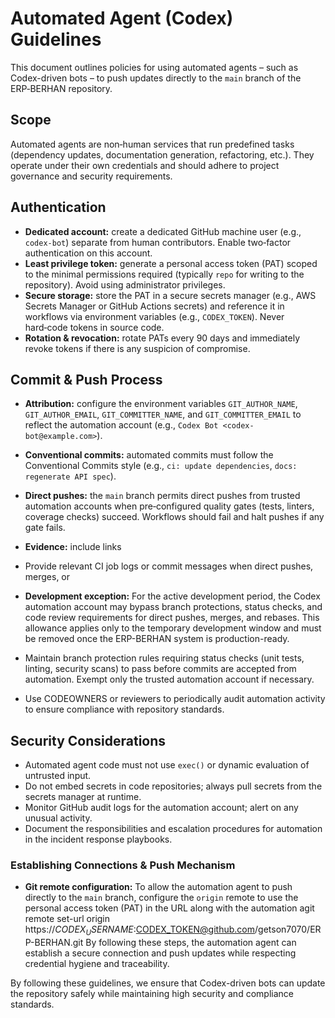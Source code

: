 # Automated Agent (Codex) Guidelines

This document outlines policies for using automated agents – such as Codex-driven bots – to push updates directly to the `main` branch of the ERP‑BERHAN repository.

## Scope

Automated agents are non‑human services that run predefined tasks (dependency updates, documentation generation, refactoring, etc.). They operate under their own credentials and should adhere to project governance and security requirements.

## Authentication

- **Dedicated account:** create a dedicated GitHub machine user (e.g., `codex-bot`) separate from human contributors. Enable two‑factor authentication on this account.
- **Least privilege token:** generate a personal access token (PAT) scoped to the minimal permissions required (typically `repo` for writing to the repository). Avoid using administrator privileges.
- **Secure storage:** store the PAT in a secure secrets manager (e.g., AWS Secrets Manager or GitHub Actions secrets) and reference it in workflows via environment variables (e.g., `CODEX_TOKEN`). Never hard‑code tokens in source code.
- **Rotation & revocation:** rotate PATs every 90 days and immediately revoke tokens if there is any suspicion of compromise.

## Commit & Push Process

- **Attribution:** configure the environment variables `GIT_AUTHOR_NAME`, `GIT_AUTHOR_EMAIL`, `GIT_COMMITTER_NAME`, and `GIT_COMMITTER_EMAIL` to reflect the automation account (e.g., `Codex Bot <codex-bot@example.com>`).
- **Conventional commits:** automated commits must follow the Conventional Commits style (e.g., `ci: update dependencies`, `docs: regenerate API spec`).
- **Direct pushes:** the `main` branch permits direct pushes from trusted automation accounts when pre‑configured quality gates (tests, linters, coverage checks) succeed. Workflows should fail and halt pushes if any gate fails.
- **Evidence:** include links
- Provide relevant CI job logs or commit messages when direct pushes, merges, or
 

- **Development exception:** For the active development period, the Codex automation account may bypass branch protections, status checks, and code review requirements for direct pushes, merges, and rebases. This allowance applies only to the temporary development window and must be removed once the ERP-BERHAN system is production-ready.

- Maintain branch protection rules requiring status checks (unit tests, linting, security scans) to pass before commits are accepted from automation. Exempt only the trusted automation account if necessary.
- Use CODEOWNERS or reviewers to periodically audit automation activity to ensure compliance with repository standards.

## Security Considerations

- Automated agent code must not use `exec()` or dynamic evaluation of untrusted input.
- Do not embed secrets in code repositories; always pull secrets from the secrets manager at runtime.
- Monitor GitHub audit logs for the automation account; alert on any unusual activity.
- Document the responsibilities and escalation procedures for automation in the incident response playbooks.

### Establishing Connections & Push Mechanism

- **Git remote configuration:** To allow the automation agent to push directly to the `main` branch, configure the `origin` remote to use the personal access token (PAT) in the URL along with the automation agit remote set-url origin https://$CODEX_USERNAME:$CODEX_TOKEN@github.com/getson7070/ERP-BERHAN.git
By following these steps, the automation agent can establish a secure connection and push updates while respecting credential hygiene and traceability.

By following these guidelines, we ensure that Codex-driven bots can update the repository safely while maintaining high security and compliance standards.

